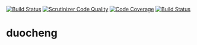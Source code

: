 [![Build Status](https://travis-ci.org/scalycom/duocheng.svg?branch=master)](https://travis-ci.org/scalycom/duocheng)
[![Scrutinizer Code Quality](https://scrutinizer-ci.com/g/scalycom/duocheng/badges/quality-score.png?b=master)](https://scrutinizer-ci.com/g/scalycom/duocheng/?branch=master)
[![Code Coverage](https://scrutinizer-ci.com/g/scalycom/duocheng/badges/coverage.png?b=master)](https://scrutinizer-ci.com/g/scalycom/duocheng/?branch=master)
[![Build Status](https://scrutinizer-ci.com/g/scalycom/duocheng/badges/build.png?b=master)](https://scrutinizer-ci.com/g/scalycom/duocheng/build-status/master)


# duocheng
